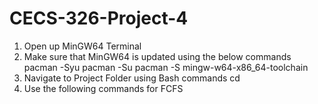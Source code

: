 # CECS-326-Project-4
1. Open up MinGW64 Terminal
2. Make sure that MinGW64 is updated using the below commands
   pacman -Syu
   pacman -Su
   pacman -S mingw-w64-x86_64-toolchain
3. Navigate to Project Folder using Bash commands cd
4. Use the following commands for FCFS
   
